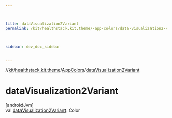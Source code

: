 ```yaml
---



title: dataVisualization2Variant
permalink: /kit/healthstack.kit.theme/-app-colors/data-visualization2-variant.html



sidebar: dev_doc_sidebar


---
```




//[kit](/kit.html)/[healthstack.kit.theme](../index.html)/[AppColors](index.html)/[dataVisualization2Variant](data-visualization2-variant.html)



# dataVisualization2Variant



[androidJvm]\
val [dataVisualization2Variant](data-visualization2-variant.html): Color






